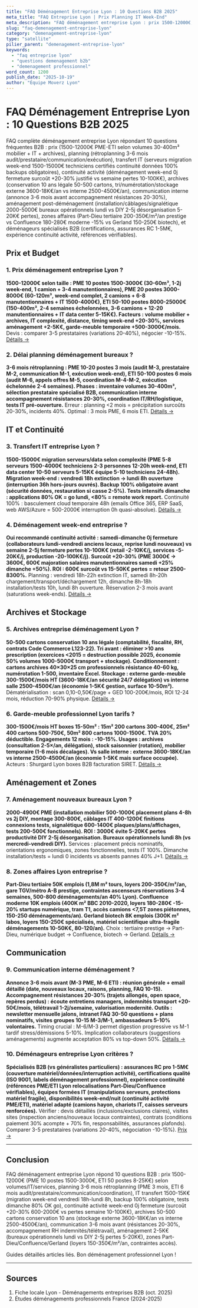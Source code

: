 ```yaml
---
title: "FAQ Déménagement Entreprise Lyon : 10 Questions B2B 2025"
meta_title: "FAQ Entreprise Lyon | Prix Planning IT Week-End"
meta_description: "FAQ déménagement entreprise Lyon : prix 1500-12000€, planning 3-6 mois, IT week-end, continuité activité, archives 10 ans, zones affaires. 10 réponses B2B."
slug: "faq-demenagement-entreprise-lyon"
category: "demenagement-entreprise-lyon"
type: "satellite"
pilier_parent: "demenagement-entreprise-lyon"
keywords:
  - "faq entreprise lyon"
  - "questions demenagement b2b"
  - "demenagement professionnel"
word_count: 1200
publish_date: "2025-10-19"
author: "Équipe Moverz Lyon"
---
```


# FAQ Déménagement Entreprise Lyon : 10 Questions B2B 2025

FAQ complète déménagement entreprise Lyon répondant 10 questions fréquentes B2B : prix (1500-12000€ PME-ETI selon volumes 30-400m³ mobilier + IT + archives), planning (rétroplanning 3-6 mois audit/prestataire/communication/exécution), transfert IT (serveurs migration week-end 1500-15000€ techniciens certifiés continuité données 100% backups obligatoires), continuité activité (déménagement week-end 0j fermeture surcoût +20-30% justifié vs semaine pertes 10-100K€), archives (conservation 10 ans légale 50-500 cartons, tri/numérotation/stockage externe 3600-18K€/an vs interne 2500-4500€/an), communication interne (annonce 3-6 mois avant accompagnement résistances 20-30%), aménagement post-déménagement (installation/câblages/signalétique 2000-5000€ bureaux opérationnels lundi vs DIY 2-5j désorganisation 5-20K€ pertes), zones affaires (Part-Dieu tertiaire 200-350€/m²/an prestige vs Confluence 180-280€ moderne -15% vs Gerland 150-250€ biotech), et déménageurs spécialisés B2B (certifications, assurances RC 1-5M€, expérience continuité activité, références vérifiables).

## Prix et Budget

### 1. Prix déménagement entreprise Lyon ?

**1500-12000€ selon taille : PME 10 postes 1500-3000€ (30-60m³, 1-2j week-end, 1 camion + 3-4 manutentionnaires), PME 20 postes 3000-8000€ (60-120m³, week-end complet, 2 camions + 6-8 manutentionnaires + IT 1500-4000€), ETI 50-100 postes 8000-25000€ (150-400m³, 2-4 semaines échelonnées, 3-6 camions + 12-20 manutentionnaires + IT data center 5-15K€). Facteurs : volume mobilier + archives, IT complexité, distance, timing week-end +20-30%, services aménagement +2-5K€, garde-meuble temporaire +500-3000€/mois.** Devis : comparer 3-5 prestataires (variations 20-40%), négocier -10-15%. [Détails →](/blog/demenagement-entreprise-lyon/prix-demenagement-entreprise-lyon)

### 2. Délai planning déménagement bureaux ?

**3-6 mois rétroplanning : PME 10-20 postes 3 mois (audit M-3, prestataire M-2, communication M-1, exécution week-end), ETI 50-100 postes 6 mois (audit M-6, appels offres M-5, coordination M-4-M-2, exécution échelonnée 2-4 semaines). Phases : inventaire volumes 30-400m³, sélection prestataire spécialisé B2B, communication interne accompagnement résistances 20-30%, coordination IT/RH/logistique, tests IT pré-ouverture.** Erreur : planning <2 mois = précipitation surcoûts 20-30%, incidents 40%. Optimal : 3 mois PME, 6 mois ETI. [Détails →](/blog/demenagement-entreprise-lyon/planification-demenagement-bureaux-lyon)

## IT et Continuité

### 3. Transfert IT entreprise Lyon ?

**1500-15000€ migration serveurs/data selon complexité (PME 5-8 serveurs 1500-4000€ techniciens 2-3 personnes 12-20h week-end, ETI data center 10-50 serveurs 5-15K€ équipe 5-10 techniciens 24-48h). Migration week-end : vendredi 18h extinction → lundi 8h ouverture (interruption 36h hors-jours ouvrés). Backup 100% obligatoire avant (sécurité données, restauration si casse 2-5%). Tests intensifs dimanche : applications 80% OK = go lundi, <80% = remote work report.** Continuité 100% : basculement cloud temporaire 48h (emails Office 365, ERP SaaS, web AWS/Azure = 500-2000€ interruption 0h quasi-absolue). [Détails →](/blog/demenagement-entreprise-lyon/transfert-informatique-entreprise-lyon)

### 4. Déménagement week-end entreprise ?

**Oui recommandé continuité activité : samedi-dimanche 0j fermeture (collaborateurs lundi-vendredi anciens locaux, reprise lundi nouveaux) vs semaine 2-5j fermeture pertes 10-100K€ (retail -2-10K€/j, services -5-20K€/j, production -20-100K€/j). Surcoût +20-30% (PME 3000€ → 3600€, 600€ majoration salaires manutentionnaires samedi +25% dimanche +50%). ROI : 600€ surcoût vs 15-50K€ pertes = retour 2500-8300%.** Planning : vendredi 18h-22h extinction IT, samedi 8h-20h chargement/transport/déchargement 12h, dimanche 8h-18h installation/tests 10h, lundi 8h ouverture. Réservation 2-3 mois avant (saturations week-ends). [Détails →](/blog/demenagement-entreprise-lyon/demenagement-week-end-entreprise-lyon)

## Archives et Stockage

### 5. Archives entreprise déménagement Lyon ?

**50-500 cartons conservation 10 ans légale (comptabilité, fiscalité, RH, contrats Code Commerce L123-22). Tri avant : éliminer >10 ans prescription (exercices <2015 = destruction possible 2025, économie 50% volumes 1000-5000€ transport + stockage). Conditionnement : cartons archives 40×30×25 cm professionnels résistance 40-60 kg, numérotation 1-500, inventaire Excel. Stockage : externe garde-meuble 300-1500€/mois HT (3600-18K€/an sécurité 24/7 délégation) vs interne salle 2500-4500€/an (économie 1-5K€ gestion, surface 10-50m²).** Dématérialisation : scan 0,10-0,50€/page + GED 100-200€/mois, ROI 12-24 mois, réduction 70-90% physique. [Détails →](/blog/demenagement-entreprise-lyon/archives-entreprise-demenagement-lyon)

### 6. Garde-meuble professionnel Lyon tarifs ?

**300-1500€/mois HT boxes 15-50m² : 15m² 200 cartons 300-400€, 25m² 400 cartons 500-750€, 50m² 800 cartons 1000-1500€. TVA 20% déductible. Engagements 12 mois : -10-15%. Usages : archives (consultation 2-5×/an, délégation), stock saisonnier (rotation), mobilier temporaire (1-6 mois décalages). Vs salle interne : externe 3600-18K€/an vs interne 2500-4500€/an (économie 1-5K€ mais surface occupée).** Acteurs : Shurgard Lyon boxes B2B facturation SIRET. [Détails →](/blog/demenagement-entreprise-lyon/garde-meuble-professionnel-entreprise-lyon)

## Aménagement et Zones

### 7. Aménagement nouveaux bureaux Lyon ?

**2000-4900€ PME (installation mobilier 500-1000€ placement plans 4-8h vs 2j DIY, montage 300-800€, câblages IT 400-1200€ finitions connexions tests, signalétique 600-1400€ plaques/plans/affichages, tests 200-500€ fonctionnels). ROI : 3000€ évite 5-20K€ pertes productivité DIY 2-5j désorganisation. Bureaux opérationnels lundi 8h (vs mercredi-vendredi DIY).** Services : placement précis nominatifs, orientations ergonomiques, zones fonctionnelles, tests IT 100%. Dimanche installation/tests = lundi 0 incidents vs absents pannes 40% J+1. [Détails →](/blog/demenagement-entreprise-lyon/amenagement-nouveaux-bureaux-lyon)

### 8. Zones affaires Lyon entreprise ?

**Part-Dieu tertiaire 50K emplois (1,8M m² tours, loyers 200-350€/m²/an, gare TGV/métro A-B prestige, contraintes ascenseurs réservations 3-4 semaines, 500-800 déménagements/an 40% Lyon). Confluence moderne 10K emplois (400K m² BBC 2010-2020, loyers 180-280€ -15-20% startups numérique, tram T1, accès camions <7,5T zones piétonnes, 150-250 déménagements/an). Gerland biotech 8K emplois (300K m² labos, loyers 150-250€ spécialisés, matériel scientifique ultra-fragile déménagements 10-50K€, 80-120/an).** Choix : tertiaire prestige → Part-Dieu, numérique budget → Confluence, biotech → Gerland. [Détails →](/blog/demenagement-entreprise-lyon/zones-affaires-lyon-demenagement)

## Communication

### 9. Communication interne déménagement ?

**Annonce 3-6 mois avant (M-3 PME, M-6 ETI) : réunion générale + email détaillé (date, nouveaux locaux, raisons, planning, FAQ 10-15). Accompagnement résistances 20-30% (trajets allongés, open space, repères perdus) : écoute entretiens managers, indemnités transport +20-50€/mois, télétravail 1-2j/semaine, valorisation modernité. Outils : newsletter mensuelle jalons, intranet FAQ 30-50 questions + plans nominatifs, visites groupes 10-15 M-3/M-1, ambassadeurs 5-10% volontaires.** Timing crucial : M-6/M-3 permet digestion progressive vs M-1 tardif stress/démissions 5-10%. Implication collaborateurs (suggestions aménagements) augmente acceptation 80% vs top-down 50%. [Détails →](/blog/demenagement-entreprise-lyon/communication-interne-demenagement-entreprise-lyon)

### 10. Déménageurs entreprise Lyon critères ?

**Spécialisés B2B (vs généralistes particuliers) : assurances RC pro 1-5M€ (couverture matériel/données/interruption activité), certifications qualité (ISO 9001, labels déménagement professionnel), expérience continuité (références PME/ETI Lyon relocalisations Part-Dieu/Confluence vérifiables), équipes formées IT (manipulations serveurs, protections matériel fragile), disponibilités week-end/nuit (continuité activité PME/ETI), matériel adapté (camions hayon, chariots IT, caisses serveurs renforcées).** Vérifier : devis détaillés (inclusions/exclusions claires), visites sites (inspection anciens/nouveaux locaux contraintes), contrats (conditions paiement 30% acompte + 70% fin, responsabilités, assurances plafonds). Comparer 3-5 prestataires (variations 20-40%, négociation -10-15%). [Prix →](/blog/demenagement-entreprise-lyon/prix-demenagement-entreprise-lyon)

---

## Conclusion

FAQ déménagement entreprise Lyon répond 10 questions B2B : prix 1500-12000€ (PME 10 postes 1500-3000€, ETI 50 postes 8-25K€) selon volumes/IT/services, planning 3-6 mois rétroplanning (PME 3 mois, ETI 6 mois audit/prestataire/communication/coordination), IT transfert 1500-15K€ (migration week-end vendredi 18h-lundi 8h, backup 100% obligatoire, tests dimanche 80% OK go), continuité activité week-end 0j fermeture (surcoût +20-30% 600-2000€ vs pertes semaine 10-100K€), archives 50-500 cartons conservation 10 ans (stockage externe 3600-18K€/an vs interne 2500-4500€/an), communication 3-6 mois avant (résistances 20-30%, accompagnement RH indemnités/télétravail), aménagement 2-5K€ (bureaux opérationnels lundi vs DIY 2-5j pertes 5-20K€), zones Part-Dieu/Confluence/Gerland (loyers 150-350€/m²/an, contraintes accès).

Guides détaillés articles liés. Bon déménagement professionnel Lyon !

---

## Sources

1. Fiche locale Lyon - Déménagements entreprises B2B (oct. 2025)
2. Études déménagements professionnels France (2024-2025)


